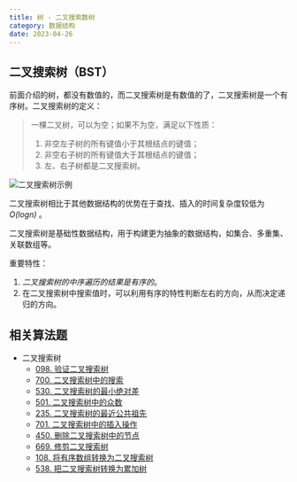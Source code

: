 ```yaml
---
title: 树 - 二叉搜索数树
category: 数据结构
date: 2023-04-26
---
```


## 二叉搜索树（BST）

前面介绍的树，都没有数值的，而二叉搜索树是有数值的了，二叉搜索树是一个有序树。二叉搜索树的定义：

> 一棵二叉树，可以为空；如果不为空，满足以下性质：
>
> 1. 非空左子树的所有键值小于其根结点的键值；
> 2. 非空右子树的所有键值大于其根结点的键值；
> 3. 左、右子树都是二叉搜索树。

![二叉搜索树示例](https://cdn.staticaly.com/gh/AlexChen68/image-hosting@master/blog/advance/二叉搜索树示例.png)

二叉搜索树相比于其他数据结构的优势在于查找、插入的时间复杂度较低为 *O(logn)* 。

二叉搜索树是基础性数据结构，用于构建更为抽象的数据结构，如集合、多重集、关联数组等。

重要特性：

1. *二叉搜索树的中序遍历的结果是有序的*。
2. 在二叉搜索树中搜索值时，可以利用有序的特性判断左右的方向，从而决定递归的方向。

## 相关算法题

- 二叉搜索树
  - [098. 验证二叉搜索树](https://leetcode.cn/problems/validate-binary-search-tree/)
  - [700. 二叉搜索树中的搜索](https://leetcode.cn/problems/search-in-a-binary-search-tree/)
  - [530. 二叉搜索树的最小绝对差](https://leetcode.cn/problems/minimum-absolute-difference-in-bst/)
  - [501. 二叉搜索树中的众数](https://leetcode.cn/problems/find-mode-in-binary-search-tree/)
  - [235. 二叉搜索树的最近公共祖先](https://leetcode.cn/problems/lowest-common-ancestor-of-a-binary-search-tree/)
  - [701. 二叉搜索树中的插入操作](https://leetcode.cn/problems/insert-into-a-binary-search-tree/)
  - [450. 删除二叉搜索树中的节点](https://leetcode.cn/problems/delete-node-in-a-bst/)
  - [669. 修剪二叉搜索树](https://leetcode.cn/problems/trim-a-binary-search-tree/)
  - [108. 将有序数组转换为二叉搜索树](https://leetcode.cn/problems/convert-sorted-array-to-binary-search-tree/)
  - [538. 把二叉搜索树转换为累加树](https://leetcode.cn/problems/convert-bst-to-greater-tree/)




